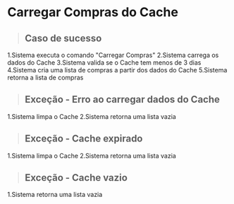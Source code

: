 # Carregar Compras do Cache

> ## Caso de sucesso

1.Sistema executa o comando "Carregar Compras"
2.Sistema carrega os dados do Cache
3.Sistema valida se o Cache tem menos de 3 dias
4.Sistema cria uma lista de compras a partir dos dados do Cache
5.Sistema retorna a lista de compras

> ## Exceção - Erro ao carregar dados do Cache

1.Sistema limpa o Cache
2.Sistema retorna uma lista vazia

> ## Exceção - Cache expirado

1.Sistema limpa o Cache
2.Sistema retorna uma lista vazia

> ## Exceção - Cache vazio

1.Sistema retorna uma lista vazia
